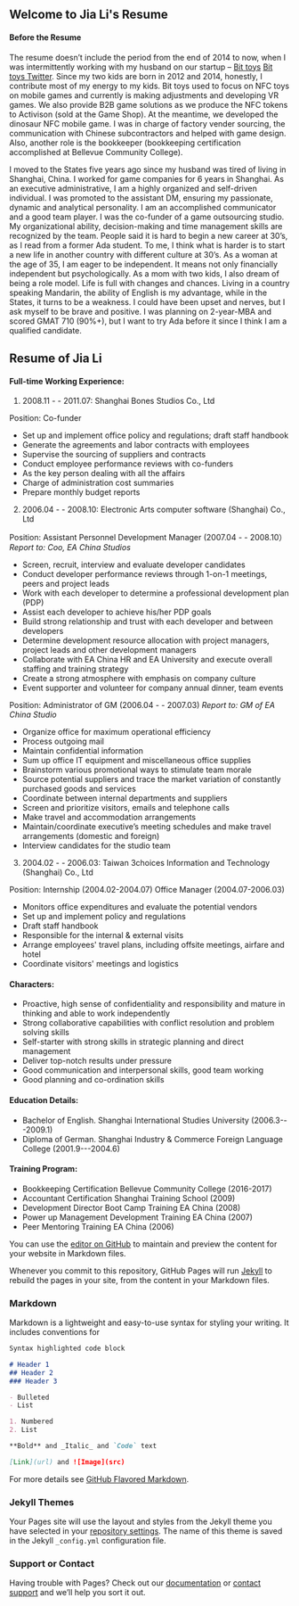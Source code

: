 ## Welcome to Jia Li's Resume

#### Before the Resume

The resume doesn’t include the period from the end of 2014 to now, when I was intermittently working with my husband on our startup – [Bit toys]( http://www.bit-toys.com/) [Bit toys Twitter](https://twitter.com/bittoys?lang=en). Since my two kids are born in 2012 and 2014, honestly, I contribute most of my energy to my kids. 
Bit toys used to focus on NFC toys on mobile games and currently is making adjustments and developing VR games. We also provide B2B game solutions as we produce the NFC tokens to Activison (sold at the Game Shop). At the meantime, we developed the dinosaur NFC mobile game. I was in charge of factory vender sourcing, the communication with Chinese subcontractors and helped with game design. Also, another role is the bookkeeper (bookkeeping certification accomplished at Bellevue Community College).

I moved to the States five years ago since my husband was tired of living in Shanghai, China. I worked for game companies for 6 years in Shanghai. As an executive administrative, I am a highly organized and self-driven individual. I was promoted to the assistant DM, ensuring my passionate, dynamic and analytical personality. I am an accomplished communicator and a good team player. I was the co-funder of a game outsourcing studio. My organizational ability, decision-making and time management skills are recognized by the team. 
People said it is hard to begin a new career at 30’s, as I read from a former Ada student. To me, I think what is harder is to start a new life in another country with different culture at 30’s.  As a woman at the age of 35, I am eager to be independent. It means not only financially independent but psychologically. As a mom with two kids, I also dream of being a role model. Life is full with changes and chances. Living in a country speaking Mandarin, the ability of English is my advantage, while in the States, it turns to be a weakness. I could have been upset and nerves, but I ask myself to be brave and positive. 
I was planning on 2-year-MBA and scored GMAT 710 (90%+), but I want to try Ada before it since I think I am a qualified candidate. 


  
## Resume of Jia Li

#### Full-time Working Experience:

1. 2008.11 - - 2011.07:   Shanghai Bones Studios Co., Ltd
  
Position: Co-funder 

  * Set up and implement office policy and regulations; draft staff handbook
  * Generate the agreements and labor contracts with employees
  * Supervise the sourcing of suppliers and contracts 
  * Conduct employee performance reviews with co-funders
  * As the key person dealing with all the affairs 
  * Charge of administration cost summaries
  * Prepare monthly budget reports
  
2. 2006.04 - - 2008.10:   Electronic Arts computer software (Shanghai) Co., Ltd

Position: Assistant Personnel Development Manager   (2007.04 - - 2008.10）
_Report to: Coo, EA China Studios_

  * Screen, recruit, interview and evaluate developer candidates
  * Conduct developer performance reviews through 1-on-1 meetings, peers and project leads 
  * Work with each developer to determine a professional development plan (PDP) 
  * Assist each developer to achieve his/her PDP goals 
  * Build strong relationship and trust with each developer and between developers
  * Determine development resource allocation with project managers, project leads and other development managers 
  * Collaborate with EA China HR and EA University and execute overall staffing and training strategy
  * Create a strong atmosphere with emphasis on company culture 
  * Event supporter and volunteer for company annual dinner, team events
  
Position: Administrator of GM   (2006.04 - - 2007.03)
_Report to: GM of EA China Studio_ 

  * Organize office for maximum operational efficiency 
  * Process outgoing mail
  * Maintain confidential information
  * Sum up office IT equipment and miscellaneous office supplies
  * Brainstorm various promotional ways to stimulate team morale
  * Source potential suppliers and trace the market variation of constantly purchased goods and services
  * Coordinate between internal departments and suppliers
  * Screen and prioritize visitors, emails and telephone calls
  * Make travel and accommodation arrangements
  * Maintain/coordinate executive’s meeting schedules and make travel arrangements (domestic and foreign)
  * Interview candidates for the studio team

3. 2004.02 - - 2006.03:   Taiwan 3choices Information and Technology (Shanghai) Co., Ltd

Position:  Internship (2004.02-2004.07) Office Manager (2004.07-2006.03)

  * Monitors office expenditures and evaluate the potential vendors 
  * Set up and implement policy and regulations
  * Draft staff handbook
  * Responsible for the internal & external visits
  * Arrange employees' travel plans, including offsite meetings, airfare and hotel
  * Coordinate visitors' meetings and logistics  
  
#### Characters:

  * Proactive, high sense of confidentiality and responsibility and mature in thinking and able to work independently
  * Strong collaborative capabilities with conflict resolution and problem solving skills
  * Self-starter with strong skills in strategic planning and direct management 
  * Deliver top-notch results under pressure
  * Good communication and interpersonal skills, good team working
  * Good planning and co-ordination skills 

#### Education Details:

  * Bachelor of English.  Shanghai International Studies University (2006.3---2009.1)
  * Diploma of German.    Shanghai Industry & Commerce Foreign Language College (2001.9---2004.6)

#### Training Program:

  * Bookkeeping Certification                  Bellevue Community College (2016-2017)
  * Accountant Certification                   Shanghai Training School (2009)
  * Development Director Boot Camp Training    EA China (2008)
  * Power up Management Development Training   EA China (2007)
  * Peer Mentoring Training                    EA China (2006)

 
 
  
  








You can use the [editor on GitHub](https://github.com/elsachialee/Adapply/edit/master/README.md) to maintain and preview the content for your website in Markdown files.

Whenever you commit to this repository, GitHub Pages will run [Jekyll](https://jekyllrb.com/) to rebuild the pages in your site, from the content in your Markdown files.

### Markdown

Markdown is a lightweight and easy-to-use syntax for styling your writing. It includes conventions for

```markdown
Syntax highlighted code block

# Header 1
## Header 2
### Header 3

- Bulleted
- List

1. Numbered
2. List

**Bold** and _Italic_ and `Code` text

[Link](url) and ![Image](src)
```

For more details see [GitHub Flavored Markdown](https://guides.github.com/features/mastering-markdown/).

### Jekyll Themes

Your Pages site will use the layout and styles from the Jekyll theme you have selected in your [repository settings](https://github.com/elsachialee/Adapply/settings). The name of this theme is saved in the Jekyll `_config.yml` configuration file.

### Support or Contact

Having trouble with Pages? Check out our [documentation](https://help.github.com/categories/github-pages-basics/) or [contact support](https://github.com/contact) and we’ll help you sort it out.
